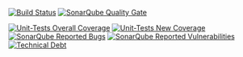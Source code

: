 [![Build Status](https://travis-ci.org/Slohrsh/maven_seminar.svg?branch=master)](https://travis-ci.org/Slohrsh/maven_seminar)
[![SonarQube Quality Gate](https://sonarcloud.io/api/badges/gate?key=org.sonar:sonar-coverage-evolution-plugin&template=FLAT)](https://sonarcloud.io/dashboard?id=com.slohrsh.example%3Aspring-boot-example)


[![Unit-Tests Overall Coverage](https://sonarcloud.io/api/badges/measure?key=org.sonar:sonar-coverage-evolution-plugin&metric=coverage&template=FLAT)](https://sonarcloud.io/dashboard?id=org.sonar%3Asonar-coverage-evolution-plugin)
[![Unit-Tests New Coverage](https://sonarcloud.io/api/badges/measure?key=org.sonar:sonar-coverage-evolution-plugin&metric=new_coverage&template=FLAT)](https://sonarcloud.io/dashboard?id=org.sonar%3Asonar-coverage-evolution-plugin)
[![SonarQube Reported Bugs](https://sonarcloud.io/api/badges/measure?key=org.sonar:sonar-coverage-evolution-plugin&metric=bugs&template=FLAT)](https://sonarcloud.io/dashboard?id=org.sonar%3Asonar-coverage-evolution-plugin)
[![SonarQube Reported Vulnerabilities](https://sonarcloud.io/api/badges/measure?key=org.sonar:sonar-coverage-evolution-plugin&metric=vulnerabilities&template=FLAT)](https://sonarcloud.io/dashboard?id=org.sonar%3Asonar-coverage-evolution-plugin)
[![Technical Debt](https://sonarcloud.io/api/badges/measure?key=org.sonar:sonar-coverage-evolution-plugin&metric=sqale_debt_ratio&template=FLAT)](https://sonarcloud.io/dashboard?id=org.sonar%3Asonar-coverage-evolution-plugin)
